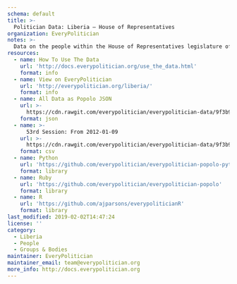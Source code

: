 ```yaml
---
schema: default
title: >-
  Politician Data: Liberia — House of Representatives
organization: EveryPolitician
notes: >-
  Data on the people within the House of Representatives legislature of Liberia.
resources:
  - name: How To Use The Data
    url: 'http://docs.everypolitician.org/use_the_data.html'
    format: info
  - name: View on EveryPolitician
    url: 'http://everypolitician.org/liberia/'
    format: info
  - name: All Data as Popolo JSON
    url: >-
      https://cdn.rawgit.com/everypolitician/everypolitician-data/9f3b996999b04c34e2aa39137fd474f820eb640f/data/Liberia/House/ep-popolo-v1.0.json
    format: json
  - name: >-
      53rd Session: From 2012-01-09
    url: >-
      https://cdn.rawgit.com/everypolitician/everypolitician-data/9f3b996999b04c34e2aa39137fd474f820eb640f/data/Liberia/House/term-53.csv
    format: csv
  - name: Python
    url: 'https://github.com/everypolitician/everypolitician-popolo-python'
    format: library
  - name: Ruby
    url: 'https://github.com/everypolitician/everypolitician-popolo'
    format: library
  - name: R
    url: 'https://github.com/ajparsons/everypoliticianR'
    format: library
last_modified: 2019-02-02T14:47:24
license: ''
category:
  - Liberia
  - People
  - Groups & Bodies
maintainer: EveryPolitician
maintainer_email: team@everypolitician.org
more_info: http://docs.everypolitician.org
---
```

